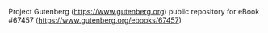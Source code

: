 Project Gutenberg (https://www.gutenberg.org) public repository for
eBook #67457 (https://www.gutenberg.org/ebooks/67457)
